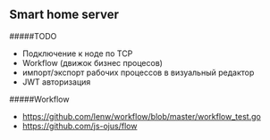 Smart home server
-----------------

#####TODO

* Подключение к ноде по TCP
* Workflow (движок бизнес процесов)
* импорт/экспорт рабочих процессов в визуальный редактор
* JWT авторизация

#####Workflow

* https://github.com/lenw/workflow/blob/master/workflow_test.go
* https://github.com/js-ojus/flow
